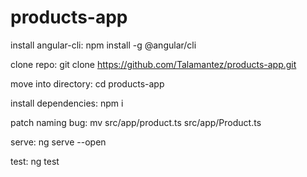 # products-app

install angular-cli:
npm install -g @angular/cli

clone repo:
git clone https://github.com/Talamantez/products-app.git

move into directory:
cd products-app

install dependencies:
npm i

patch naming bug:
mv src/app/product.ts src/app/Product.ts

serve:
ng serve --open

test:
ng test
